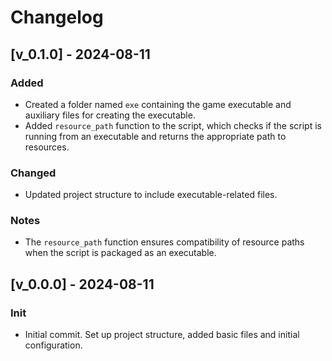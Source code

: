 # Changelog

## [v_0.1.0] - 2024-08-11
### Added
- Created a folder named `exe` containing the game executable and auxiliary files for creating the executable.
- Added `resource_path` function to the script, which checks if the script is running from an executable and returns the appropriate path to resources.

### Changed
- Updated project structure to include executable-related files.

### Notes
- The `resource_path` function ensures compatibility of resource paths when the script is packaged as an executable.

## [v_0.0.0] - 2024-08-11
### Init
- Initial commit. Set up project structure, added basic files and initial configuration.